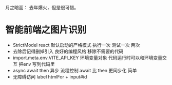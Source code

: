 月之暗面：
去年爆火，但是很可惜。

# 智能前端之图片识别


- StrictModel react 默认启动的严格模式
  执行一次 测试一次 两次
- 去除后记得删掉引入
  良好的编程风格
  移除不需要的代码 
- import.meta.env.VITE_API_KEY 环境变量对象
  代码运行时可以和环境变量交互
  把env 写到代码里
- async await 
  then
  异步
  流程控制
  await 比 then 更同步化 简单
- 无障碍访问
  label htmlFor + input#id
